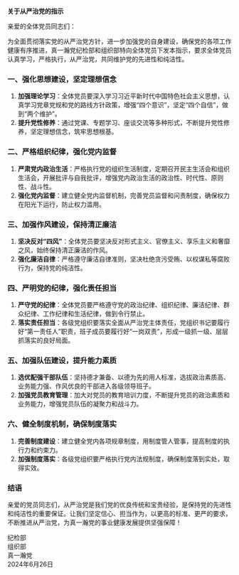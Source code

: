 **关于从严治党的指示**

亲爱的全体党员同志们：

为全面贯彻落实党的从严治党方针，进一步加强党的自身建设，确保党的各项工作健康有序推进，真一瀚党纪检部和组织部特向全体党员下发本指示，要求全体党员认真学习，严格执行，从严治党，共同维护党的先进性和纯洁性。

### 一、强化思想建设，坚定理想信念

1. **加强理论学习**：全体党员要深入学习习近平新时代中国特色社会主义思想，认真学习党章党规和党的路线方针政策，增强“四个意识”，坚定“四个自信”，做到“两个维护”。
2. **提升党性修养**：通过党课、专题学习、座谈交流等多种形式，不断提升党性修养，坚定理想信念，筑牢思想根基。

### 二、严格组织纪律，强化党内监督

1. **严肃党内政治生活**：严格执行党的组织生活制度，定期召开民主生活会和组织生活会，开展批评与自我批评，增强党内政治生活的政治性、时代性、原则性、战斗性。
2. **强化党内监督**：建立健全党内监督机制，完善党员监督和问责制度，确保权力在阳光下运行，防止权力滥用。

### 三、加强作风建设，保持清正廉洁

1. **坚决反对“四风”**：全体党员要坚决反对形式主义、官僚主义、享乐主义和奢靡之风，始终保持清正廉洁的作风。
2. **强化廉洁自律**：严格遵守廉洁自律准则，坚决杜绝贪污受贿、以权谋私等腐败行为，保持党的纯洁性。

### 四、严明党的纪律，强化责任担当

1. **严守党的纪律**：全体党员要严格遵守党的政治纪律、组织纪律、廉洁纪律、群众纪律、工作纪律和生活纪律，做到令行禁止。
2. **落实责任担当**：各级党组织要落实全面从严治党主体责任，党组织书记要履行好“第一责任人”职责，班子成员要履行好“一岗双责”，形成一级抓一级、层层抓落实的良好局面。

### 五、加强队伍建设，提升能力素质

1. **选优配强干部队伍**：坚持德才兼备、以德为先的用人标准，选拔政治素质高、业务能力强、作风优良的干部进入各级领导班子。
2. **加强党员教育管理**：加大对党员的教育培训力度，不断提升党员的政治素质和业务能力，增强党员队伍的凝聚力和战斗力。

### 六、健全制度机制，确保制度落实

1. **完善制度建设**：建立健全党内各项规章制度，用制度管人管事，提高制度的执行力和约束力。
2. **加强制度落实**：各级党组织要严格执行党内法规制度，确保制度落到实处，取得实效。

### 结语

亲爱的党员同志们，从严治党是我们党的优良传统和宝贵经验，是保持党的先进性和纯洁性的重要保证。让我们坚定信心、担当作为，以更高的标准、更严的要求，不断推进从严治党，为真一瀚党的事业健康发展提供坚强保障！

纪检部  
组织部  
真一瀚党  
2024年6月26日